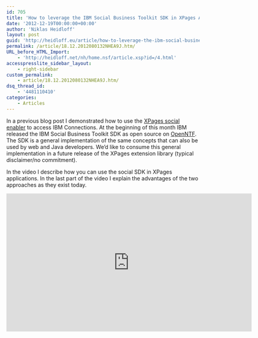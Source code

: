 ```yaml
---
id: 705
title: 'How to leverage the IBM Social Business Toolkit SDK in XPages Applications'
date: '2012-12-19T00:00:00+00:00'
author: 'Niklas Heidloff'
layout: post
guid: 'http://heidloff.eu/article/how-to-leverage-the-ibm-social-business-toolkit-sdk-in-xpages-applications/'
permalink: /article/18.12.2012080132NHEA9J.htm/
URL_before_HTML_Import:
    - 'http://heidloff.net/nh/home.nsf/article.xsp?id=/4.html'
accesspresslite_sidebar_layout:
    - right-sidebar
custom_permalink:
    - article/18.12.2012080132NHEA9J.htm/
dsq_thread_id:
    - '4481110410'
categories:
    - Articles
---
```


In a previous blog post I demonstrated how to use the [XPages social enabler](http://heidloff.net/home.nsf/dx/11.12.2012081122NHEAFP.htm) to access IBM Connections. At the beginning of this month IBM released the IBM Social Business Toolkit SDK as open source on [OpenNTF](http://www.openntf.org/blogs/openntf.nsf/d6plinks/NHEF-92NHF9). The SDK is a general implementation of the same concepts that can also be used by web and Java developers. We’d like to consume this general implementation in a future release of the XPages extension library (typical disclaimer/no commitment).

In the video I describe how you can use the social SDK in XPages applications. In the last part of the video I explain the advantages of the two approaches as they exist today.

<iframe allowfullscreen="" frameborder="0" height="360" src="http://www.youtube.com/embed/3ZRHOmvtXi4?rel=0" width="640"></iframe>
